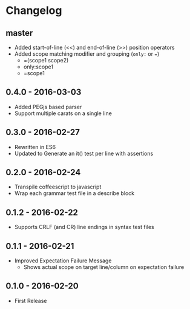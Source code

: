 # Changelog

## master

- Added start-of-line (<<) and end-of-line (>>) position operators
- Added scope matching modifier and grouping (`only:` or `=`)
  - =(scope1 scope2)
  - only:scope1
  - =scope1

## 0.4.0 - 2016-03-03

- Added PEGjs based parser
- Support multiple carats on a single line

## 0.3.0 - 2016-02-27

- Rewritten in ES6
- Updated to Generate an it() test per line with assertions

## 0.2.0 - 2016-02-24

- Transpile coffeescript to javascript
- Wrap each grammar test file in a describe block

## 0.1.2 - 2016-02-22

- Supports CRLF (and CR) line endings in syntax test files

## 0.1.1 - 2016-02-21

- Improved Expectation Failure Message
  - Shows actual scope on target line/column on expectation failure

## 0.1.0 - 2016-02-20

- First Release
